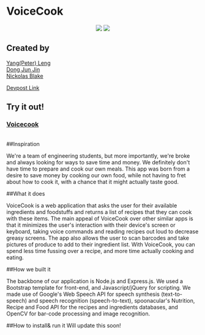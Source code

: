 # VoiceCook


<div style="text-align:center">
<img src="http://challengepost-s3-challengepost.netdna-ssl.com/photos/production/software_photos/000/369/159/datas/gallery.jpg" />
<img src="http://challengepost-s3-challengepost.netdna-ssl.com/photos/production/software_photos/000/369/160/datas/gallery.jpg" />
</div>

## Created by

<a href="https://github.com/peterl328">Yang(Peter) Leng</a></br>
<a href="https://github.com/DongJunJin">Dong Jun Jin</a></br>
<a href="https://github.com/nsblake">Nickolas Blake</a></br>

<a href="http://devpost.com/software/voice-cook">Devpost Link</a></br>

## Try it out!
<a href="http://www.voicecook.com/"><h3>Voicecook</h3></a></br>
##Inspiration

We're a team of engineering students, but more importantly, we're broke and always looking for ways to save time and money. We definitely don't have time to prepare and cook our own meals. This app was born from a desire to save money by cooking our own food, while not having to fret about how to cook it, with a chance that it might actually taste good.

##What it does

VoiceCook is a web application that asks the user for their available ingredients and foodstuffs and returns a list of recipes that they can cook with these items. The main appeal of VoiceCook over other similar apps is that it minimizes the user's interaction with their device's screen or keyboard, taking voice commands and reading recipes out loud to decrease greasy screens. The app also allows the user to scan barcodes and take pictures of produce to add to their ingredient list. With VoiceCook, you can spend less time fussing over a recipe, and more time actually cooking and eating.

##How we built it

The backbone of our application is Node.js and Express.js. We used a Bootstrap template for front-end, and Javascript/jQuery for scripting. We made use of Google's Web Speech API for speech synthesis (text-to-speech) and speech recognition (speech-to-text), spoonacular's Nutrition, Recipe and Food API for the recipes and ingredients databases, and OpenCV for bar-code processing and image recognition.

##How to install& run it 
Will update this soon!



